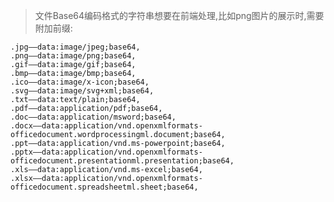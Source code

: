 <!--
 * @Author: zengfanchao zengfanchao@jadlsoft.com
 * @Date: 2023-07-26 11:47:32
 * @LastEditors: zengfanchao zengfanchao@jadlsoft.com
 * @LastEditTime: 2023-07-26 11:49:35
 * @FilePath: \VsCodeWork\md\202307\Base64文件常用前缀.md
 * @Description: 这是默认设置,请设置`customMade`, 打开koroFileHeader查看配置 进行设置: https://github.com/OBKoro1/koro1FileHeader/wiki/%E9%85%8D%E7%BD%AE
-->
> 文件Base64编码格式的字符串想要在前端处理,比如png图片的展示时,需要附加前缀:
```
.jpg——data:image/jpeg;base64,
.png——data:image/png;base64,
.gif——data:image/gif;base64,
.bmp——data:image/bmp;base64,
.ico——data:image/x-icon;base64,
.svg——data:image/svg+xml;base64,
.txt——data:text/plain;base64,
.pdf——data:application/pdf;base64,
.doc——data:application/msword;base64,
.docx——data:application/vnd.openxmlformats-officedocument.wordprocessingml.document;base64,
.ppt——data:application/vnd.ms-powerpoint;base64,
.pptx——data:application/vnd.openxmlformats-officedocument.presentationml.presentation;base64,
.xls——data:application/vnd.ms-excel;base64,
.xlsx——data:application/vnd.openxmlformats-officedocument.spreadsheetml.sheet;base64,
```